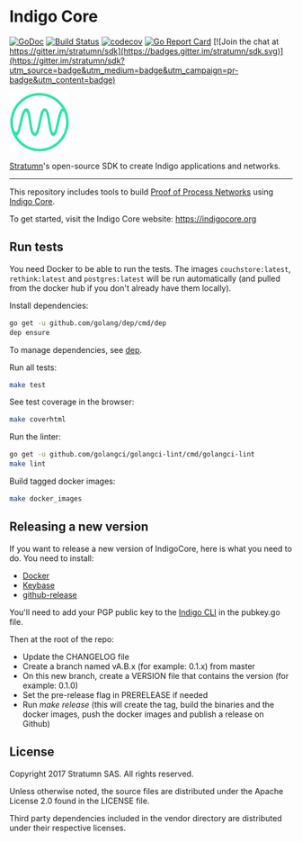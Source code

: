# Indigo Core

[![GoDoc](https://godoc.org/github.com/stratumn/go-core?status.svg)](https://godoc.org/github.com/stratumn/go-core)
[![Build Status](https://semaphoreci.com/api/v1/stratumn/go-core/branches/master/badge.svg)](https://semaphoreci.com/stratumn/go-core)
[![codecov](https://codecov.io/gh/stratumn/go-core/branch/master/graph/badge.svg)](https://codecov.io/gh/stratumn/go-core)
[![Go Report Card](https://goreportcard.com/badge/github.com/stratumn/go-core)](https://goreportcard.com/report/github.com/stratumn/go-core)
[![Join the chat at https://gitter.im/stratumn/sdk](https://badges.gitter.im/stratumn/sdk.svg)](https://gitter.im/stratumn/sdk?utm_source=badge&utm_medium=badge&utm_campaign=pr-badge&utm_content=badge)

[![Logo](logo.png)](https://indigocore.org)

[Stratumn](https://stratumn.com)'s open-source SDK to create Indigo applications and networks.

---

This repository includes tools to build [Proof of Process Networks](https://proofofprocess.org) using [Indigo Core](https://indigocore.org).

To get started, visit the Indigo Core website: <https://indigocore.org>

## Run tests

You need Docker to be able to run the tests. The images `couchstore:latest`, `rethink:latest` and
`postgres:latest` will be run automatically (and pulled from the docker hub if
you don't already have them locally).

Install dependencies:

```bash
go get -u github.com/golang/dep/cmd/dep
dep ensure
```

To manage dependencies, see [dep](https://github.com/golang/dep).

Run all tests:

```bash
make test
```

See test coverage in the browser:

```bash
make coverhtml
```

Run the linter:

```bash
go get -u github.com/golangci/golangci-lint/cmd/golangci-lint
make lint
```

Build tagged docker images:

```bash
make docker_images
```

## Releasing a new version

If you want to release a new version of IndigoCore, here is what you need to do.
You need to install:

- [Docker](https://www.docker.com/)
- [Keybase](https://keybase.io/)
- [github-release](https://github.com/aktau/github-release/releases/)

You'll need to add your PGP public key to the [Indigo CLI](https://github.com/stratumn/indigo-cli) in the pubkey.go file.

Then at the root of the repo:

- Update the CHANGELOG file
- Create a branch named vA.B.x (for example: 0.1.x) from master
- On this new branch, create a VERSION file that contains the version (for example: 0.1.0)
- Set the pre-release flag in PRERELEASE if needed
- Run _make release_ (this will create the tag, build the binaries and the docker images, push the docker images and publish a release on Github)

## License

Copyright 2017 Stratumn SAS. All rights reserved.

Unless otherwise noted, the source files are distributed under the Apache
License 2.0 found in the LICENSE file.

Third party dependencies included in the vendor directory are distributed under
their respective licenses.
